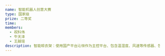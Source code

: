 ```yaml
---
name: 智能机器人创意大赛
type: 国家级
prize: 二等奖
time: 
members: 
  - 祝科伟
  - 牛天泽
  - 王越瑶
description: 智能晾衣架：使用国产平台沁恒作为主控平台、包含温湿度、风速等传感器、包含语音交互功能，可以自主完成衣物的晾晒功能。
---
```

